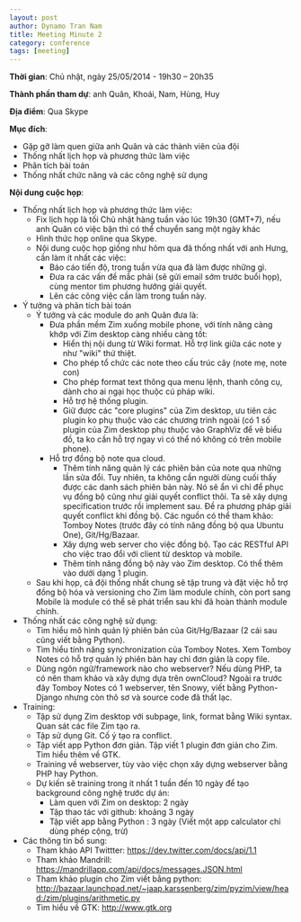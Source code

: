 ```yaml
---
layout: post
author: Dynamo Tran Nam
title: Meeting Minute 2
category: conference
tags: [meeting]
---
```

**Thời gian**: Chủ nhật, ngày 25/05/2014 - 19h30 – 20h35

**Thành phần tham dự**: anh Quân, Khoái, Nam, Hùng, Huy

**Địa điểm**: Qua Skype
<!-- more -->
**Mục đích**:
* Gặp gỡ làm quen giữa anh Quân và các thành viên của đội
* Thống nhất lịch họp và phương thức làm việc
* Phân tích bài toán
* Thống nhất chức năng và các công nghệ sử dụng

**Nội dung cuộc họp**:
* Thống nhất lịch họp và phương thức làm việc:
  - Fix lịch họp là tối Chủ nhật hàng tuần vào lúc 19h30 (GMT+7), nếu anh Quân có việc bận thì có thể chuyển sang một ngày khác
  - Hình thức họp online qua Skype.
  - Nội dung cuộc họp giống như hôm qua đã thống nhất với anh Hưng, cần làm ít nhất các việc:
    + Báo cáo tiến độ, trong tuần vừa qua đã làm được những gì.
    + Đưa ra các vấn đề mắc phải (sẽ gửi email sớm trước buổi họp), cùng mentor tìm phương hướng giải quyết.
    + Lên các công việc cần làm trong tuần này.
* Ý tưởng và phân tích bài toán
  - Ý tưởng và các module do anh Quân đưa là:
    + Đưa phần mềm Zim xuống mobile phone, với tính năng càng khớp với Zim desktop càng nhiều càng tốt:
      + Hiển thị nội dung từ Wiki format. Hỗ trợ link giữa các note y như "wiki" thứ thiệt.
      + Cho phép tổ chức các note theo cấu trúc cây (note mẹ, note con)
      + Cho phép format text thông qua menu lệnh, thanh công cụ, dành cho ai ngại học thuộc cú pháp wiki.
      + Hỗ trợ hệ thống plugin.
      + Giữ được các "core plugins" của Zim desktop, ưu tiên các plugin ko phụ thuộc vào các chương trình ngoài (có 1 số plugin của Zim desktop phụ thuộc vào GraphViz để vẽ biểu đồ, ta ko cần hỗ trợ ngay vì có thể nó không có trên mobile phone).
    + Hỗ trợ đồng bộ note qua cloud.
      + Thêm tính năng quản lý các phiên bản của note qua những lần sửa đổi. Tuy nhiên, ta không cần người dùng cuối thấy được các danh sách phiên bản này. Nó sẽ ẩn vì chỉ để phục vụ đồng bộ cũng như giải quyết conflict thôi. Ta sẽ xây dựng specification trước rồi implement sau. Đề ra phương pháp giải quyết conflict khi đồng bộ. Các nguồn có thể tham khảo: Tomboy Notes (trước đây có tính năng đồng bộ qua Ubuntu One), Git/Hg/Bazaar.
      + Xây dựng web server cho việc đồng bộ. Tạo các RESTful API cho việc trao đổi với client từ desktop và mobile.
      + Thêm tính năng đồng bộ này vào Zim desktop. Có thể thêm vào dưới dạng 1 plugin.
  - Sau khi họp, cả đội thống nhất chung sẽ tập trung và đặt việc hỗ trợ đồng bộ hóa và versioning cho Zim làm module chính, còn port sang Mobile là module có thể sẽ phát triển sau khi đã hoàn thành module chính.
* Thống nhất các công nghệ sử dụng:
  - Tìm hiểu mô hình quản lý phiên bản của Git/Hg/Bazaar (2 cái sau cũng viết bằng Python).
  - Tìm hiểu tính năng synchronization của Tomboy Notes. Xem Tomboy Notes có hỗ trợ quản lý phiên bản hay chỉ đơn giản là copy file.
  - Dùng ngôn ngữ/framework nào cho webserver? Nếu dùng PHP, ta có nên tham khảo và xây dựng dựa trên ownCloud? Ngoài ra trước đây Tomboy Notes có 1 webserver, tên Snowy, viết bằng Python-Django nhưng còn thô sơ và source code đã thất lạc.
* Training:
  - Tập sử dụng Zim desktop với subpage, link, format bằng Wiki syntax. Quan sát các file Zim tạo ra.
  - Tập sử dụng Git. Cố ý tạo ra conflict.
  - Tập viết app Python đơn giản. Tập viết 1 plugin đơn giản cho Zim. Tìm hiểu thêm về GTK.
  - Training về webserver, tùy vào việc chọn xây dựng webserver bằng PHP hay Python.
  - Dự kiến sẽ training trong ít nhất 1 tuần đến 10 ngày để tạo background công nghệ trước dự án:
    + Làm quen với Zim on desktop: 2 ngày
    + Tập thao tác với github: khoảng 3 ngày
    + Tập viết app bằng Python : 3 ngày (Viết một app calculator chỉ dùng phép cộng, trừ)
* Các thông tin bổ sung:
  - Tham khảo API Twittter: https://dev.twitter.com/docs/api/1.1
  - Tham khảo Mandrill: https://mandrillapp.com/api/docs/messages.JSON.html
  - Tham khảo plugin cho Zim viết bằng python: http://bazaar.launchpad.net/~jaap.karssenberg/zim/pyzim/view/head:/zim/plugins/arithmetic.py
  - Tìm hiểu về GTK: http://www.gtk.org
